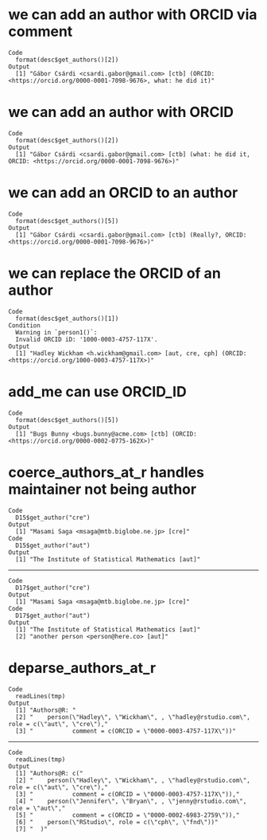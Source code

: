 # we can add an author with ORCID via comment

    Code
      format(desc$get_authors()[2])
    Output
      [1] "Gábor Csárdi <csardi.gabor@gmail.com> [ctb] (ORCID: <https://orcid.org/0000-0001-7098-9676>, what: he did it)"

# we can add an author with ORCID

    Code
      format(desc$get_authors()[2])
    Output
      [1] "Gábor Csárdi <csardi.gabor@gmail.com> [ctb] (what: he did it, ORCID: <https://orcid.org/0000-0001-7098-9676>)"

# we can add an ORCID to an author

    Code
      format(desc$get_authors()[5])
    Output
      [1] "Gábor Csárdi <csardi.gabor@gmail.com> [ctb] (Really?, ORCID: <https://orcid.org/0000-0001-7098-9676>)"

# we can replace the ORCID of an author

    Code
      format(desc$get_authors()[1])
    Condition
      Warning in `person1()`:
      Invalid ORCID iD: '1000-0003-4757-117X'.
    Output
      [1] "Hadley Wickham <h.wickham@gmail.com> [aut, cre, cph] (ORCID: <https://orcid.org/1000-0003-4757-117X>)"

# add_me can use ORCID_ID

    Code
      format(desc$get_authors()[5])
    Output
      [1] "Bugs Bunny <bugs.bunny@acme.com> [ctb] (ORCID: <https://orcid.org/0000-0002-0775-162X>)"

# coerce_authors_at_r handles maintainer not being author

    Code
      D15$get_author("cre")
    Output
      [1] "Masami Saga <msaga@mtb.biglobe.ne.jp> [cre]"
    Code
      D15$get_author("aut")
    Output
      [1] "The Institute of Statistical Mathematics [aut]"

---

    Code
      D17$get_author("cre")
    Output
      [1] "Masami Saga <msaga@mtb.biglobe.ne.jp> [cre]"
    Code
      D17$get_author("aut")
    Output
      [1] "The Institute of Statistical Mathematics [aut]"
      [2] "another person <person@here.co> [aut]"         

# deparse_authors_at_r

    Code
      readLines(tmp)
    Output
      [1] "Authors@R: "                                                                              
      [2] "    person(\"Hadley\", \"Wickham\", , \"hadley@rstudio.com\", role = c(\"aut\", \"cre\"),"
      [3] "           comment = c(ORCID = \"0000-0003-4757-117X\"))"                                 

---

    Code
      readLines(tmp)
    Output
      [1] "Authors@R: c("                                                                            
      [2] "    person(\"Hadley\", \"Wickham\", , \"hadley@rstudio.com\", role = c(\"aut\", \"cre\"),"
      [3] "           comment = c(ORCID = \"0000-0003-4757-117X\")),"                                
      [4] "    person(\"Jennifer\", \"Bryan\", , \"jenny@rstudio.com\", role = \"aut\","             
      [5] "           comment = c(ORCID = \"0000-0002-6983-2759\")),"                                
      [6] "    person(\"RStudio\", role = c(\"cph\", \"fnd\"))"                                      
      [7] "  )"                                                                                      

